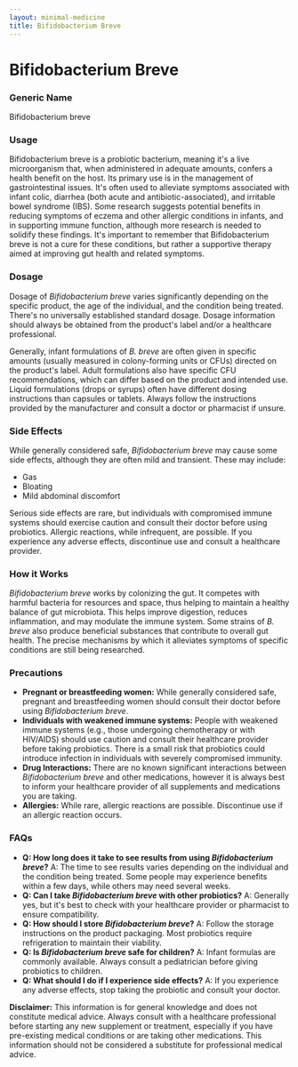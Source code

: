 ```yaml
---
layout: minimal-medicine
title: Bifidobacterium Breve
---
```


# Bifidobacterium Breve
### Generic Name
Bifidobacterium breve

### Usage

Bifidobacterium breve is a probiotic bacterium, meaning it's a live microorganism that, when administered in adequate amounts, confers a health benefit on the host.  Its primary use is in the management of gastrointestinal issues.  It's often used to alleviate symptoms associated with infant colic,  diarrhea (both acute and antibiotic-associated), and irritable bowel syndrome (IBS). Some research suggests potential benefits in reducing symptoms of eczema and other allergic conditions in infants, and in supporting immune function, although more research is needed to solidify these findings.  It's important to remember that Bifidobacterium breve is not a cure for these conditions, but rather a supportive therapy aimed at improving gut health and related symptoms.

### Dosage

Dosage of *Bifidobacterium breve* varies significantly depending on the specific product, the age of the individual, and the condition being treated.  There's no universally established standard dosage.  Dosage information should always be obtained from the product's label and/or a healthcare professional.  

Generally, infant formulations of *B. breve* are often given in specific amounts (usually measured in colony-forming units or CFUs) directed on the product's label.  Adult formulations also have specific CFU recommendations, which can differ based on the product and intended use.  Liquid formulations (drops or syrups) often have different dosing instructions than capsules or tablets. Always follow the instructions provided by the manufacturer and consult a doctor or pharmacist if unsure.


### Side Effects

While generally considered safe, *Bifidobacterium breve* may cause some side effects, although they are often mild and transient. These may include:

*   Gas
*   Bloating
*   Mild abdominal discomfort

Serious side effects are rare, but individuals with compromised immune systems should exercise caution and consult their doctor before using probiotics.   Allergic reactions, while infrequent, are possible. If you experience any adverse effects, discontinue use and consult a healthcare provider.


### How it Works

*Bifidobacterium breve* works by colonizing the gut.  It competes with harmful bacteria for resources and space, thus helping to maintain a healthy balance of gut microbiota. This helps improve digestion, reduces inflammation, and may modulate the immune system.  Some strains of *B. breve* also produce beneficial substances that contribute to overall gut health.  The precise mechanisms by which it alleviates symptoms of specific conditions are still being researched.

### Precautions

*   **Pregnant or breastfeeding women:** While generally considered safe, pregnant and breastfeeding women should consult their doctor before using *Bifidobacterium breve*.
*   **Individuals with weakened immune systems:** People with weakened immune systems (e.g., those undergoing chemotherapy or with HIV/AIDS) should use caution and consult their healthcare provider before taking probiotics.  There is a small risk that probiotics could introduce infection in individuals with severely compromised immunity.
*   **Drug Interactions:**  There are no known significant interactions between *Bifidobacterium breve* and other medications, however it is always best to inform your healthcare provider of all supplements and medications you are taking.
*   **Allergies:**  While rare, allergic reactions are possible. Discontinue use if an allergic reaction occurs.


### FAQs

*   **Q: How long does it take to see results from using *Bifidobacterium breve*?**  A: The time to see results varies depending on the individual and the condition being treated.  Some people may experience benefits within a few days, while others may need several weeks.
*   **Q: Can I take *Bifidobacterium breve* with other probiotics?** A:  Generally yes, but it's best to check with your healthcare provider or pharmacist to ensure compatibility.
*   **Q: How should I store *Bifidobacterium breve*?** A: Follow the storage instructions on the product packaging.  Most probiotics require refrigeration to maintain their viability.
*   **Q: Is *Bifidobacterium breve* safe for children?** A:  Infant formulas are commonly available. Always consult a pediatrician before giving probiotics to children.
*   **Q: What should I do if I experience side effects?** A: If you experience any adverse effects, stop taking the probiotic and consult your doctor.

**Disclaimer:**  This information is for general knowledge and does not constitute medical advice. Always consult with a healthcare professional before starting any new supplement or treatment, especially if you have pre-existing medical conditions or are taking other medications.  This information should not be considered a substitute for professional medical advice.

